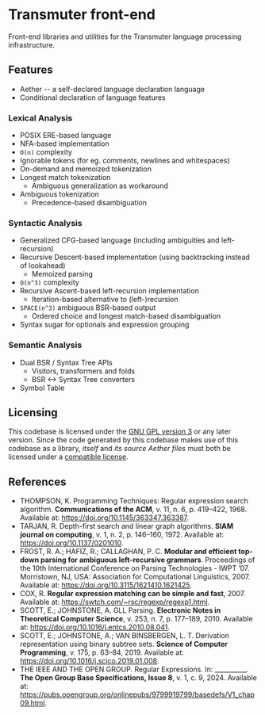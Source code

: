 # Transmuter front-end

Front-end libraries and utilities for the Transmuter language processing infrastructure.

## Features

- Aether -- a self-declared language declaration language
- Conditional declaration of language features

### Lexical Analysis

- POSIX ERE-based language
- NFA-based implementation
- `O(n)` complexity
- Ignorable tokens (for eg. comments, newlines and whitespaces)
- On-demand and memoized tokenization
- Longest match tokenization
    - Ambiguous generalization as workaround
- Ambiguous tokenization
    - Precedence-based disambiguation

### Syntactic Analysis

- Generalized CFG-based language (including ambiguities and left-recursion)
- Recursive Descent-based implementation (using backtracking instead of lookahead)
    - Memoized parsing
- `O(n^3)` complexity
- Recursive Ascent-based left-recursion implementation
    - Iteration-based alternative to (left-)recursion
- `SPACE(n^3)` ambiguous BSR-based output
    - Ordered choice and longest match-based disambiguation
- Syntax sugar for optionals and expression grouping

### Semantic Analysis

- Dual BSR / Syntax Tree APIs
    - Visitors, transformers and folds
    - BSR <-> Syntax Tree converters
- Symbol Table

## Licensing
This codebase is licensed under the [GNU GPL version 3](LICENSE) or any later version. Since the code generated by this codebase makes use of this codebase as a library, *itself* and *its source Aether files* must both be licensed under a [compatible license](https://www.gnu.org/licenses/license-list.html#GPLCompatibleLicenses).

## References

- THOMPSON, K. Programming Techniques: Regular expression search algorithm. **Communications of the ACM**, v. 11, n. 6, p. 419–422, 1968. Available at: https://doi.org/10.1145/363347.363387.
- TARJAN, R. Depth-first search and linear graph algorithms. **SIAM journal on computing**, v. 1, n. 2, p. 146–160, 1972. Available at: https://doi.org/10.1137/0201010.
- FROST, R. A.; HAFIZ, R.; CALLAGHAN, P. C. **Modular and efficient top-down parsing for ambiguous left-recursive grammars**. Proceedings of the 10th International Conference on Parsing Technologies - IWPT ’07. Morristown, NJ, USA: Association for Computational Linguistics, 2007. Available at: https://doi.org/10.3115/1621410.1621425.
- COX, R. **Regular expression matching can be simple and fast**, 2007. Available at: https://swtch.com/~rsc/regexp/regexp1.html.
- SCOTT, E.; JOHNSTONE, A. GLL Parsing. **Electronic Notes in Theoretical Computer Science**, v. 253, n. 7, p. 177–189, 2010. Available at: https://doi.org/10.1016/j.entcs.2010.08.041.
- SCOTT, E.; JOHNSTONE, A.; VAN BINSBERGEN, L. T. Derivation representation using binary subtree sets. **Science of Computer Programming**, v. 175, p. 63–84, 2019. Available at: https://doi.org/10.1016/j.scico.2019.01.008.
- THE IEEE AND THE OPEN GROUP. Regular Expressions. In: __________. **The Open Group Base Specifications, Issue 8**, v. 1, c. 9, 2024. Available at: https://pubs.opengroup.org/onlinepubs/9799919799/basedefs/V1_chap09.html.
